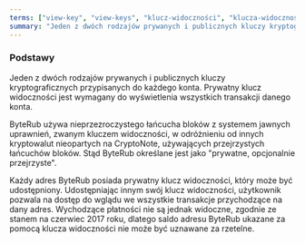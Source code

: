 ```yaml
---
terms: ["view-key", "view-keys", "klucz-widoczności", "klucza-widoczności", "kluczem-widoczności"]
summary: "Jeden z dwóch rodzajów prywanych i publicznych kluczy kryptograficznych przypisanych do każdego konta. Prywatny klucz widoczności jest wymagany do wyświetlenia wszystkich transakcji danego konta."
---
```


### Podstawy

Jeden z dwóch rodzajów prywanych i publicznych kluczy kryptograficznych przypisanych do każdego konta. Prywatny klucz widoczności jest wymagany do wyświetlenia wszystkich transakcji danego konta.

ByteRub używa nieprzezroczystego łańcucha bloków z systemem jawnych uprawnień, zwanym kluczem widoczności, w odróżnieniu od innych kryptowalut nieopartych na CryptoNote, używających przejrzystych łańcuchów bloków. Stąd ByteRub określane jest jako "prywatne, opcjonalnie przejrzyste".

Każdy adres ByteRub posiada prywatny klucz widoczności, który może być udostępniony. Udostępniając innym swój klucz widoczności, użytkownik pozwala na dostęp do wglądu we wszystkie transakcje przychodzące na dany adres. Wychodzące płatności nie są jednak widoczne, zgodnie ze stanem na czerwiec 2017 roku, dlatego saldo adresu ByteRub ukazane za pomocą klucza widoczności nie może być uznawane za rzetelne.
